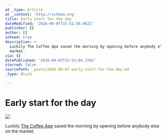 ```yaml
---
at__type: Article
at__context: 'http://schema.org'
title: Early start for the day
dateModified: '2016-09-07T15:51:50.062Z'
publisher: {}
author: []
inFeed: true
description: >-
  Luckily The Coffee Ape saved the morning by opening before anybody else on the
  market.
via: {}
datePublished: '2016-09-07T15:52:04.376Z'
starred: false
sourcePath: _posts/2016-09-07-early-start-for-the-day.md
_type: Blurb

---
```

# Early start for the day
![](https://the-grid-user-content.s3-us-west-2.amazonaws.com/3b7baaf8-6923-44b8-9453-bab0bab82422.jpg)

Luckily [The Coffee Ape][0] saved the morning by opening before anybody else on the market.

[0]: https://www.facebook.com/thecoffeeape/
